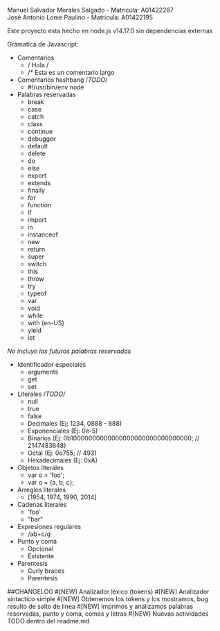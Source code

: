 Manuel Salvador Morales Salgado - Matricula: A01422267 <br/>
José Antonio Lome Paulino - Matricula: A01422195

Este proyecto esta hecho en node.js v14.17.0 sin dependencias externas

Grámatica de Javascript:

- Comentarios
  - / Hola /
  - /\* Esta es un comentario largo
- Comentarios hashbang /_TODO_/
  - #!/usr/bin/env node
- Palabras reservadas
  - break
  - case
  - catch
  - class
  - continue
  - debugger
  - default
  - delete
  - do
  - else
  - export
  - extends
  - finally
  - for
  - function
  - if
  - import
  - in
  - instanceof
  - new
  - return
  - super
  - switch
  - this
  - throw
  - try
  - typeof
  - var
  - void
  - while
  - with (en-US)
  - yield
  - let

_No incluye las futuras palabras reservadas_

- Identificador especiales
  - arguments
  - get
  - set
- Literales /_TODO_/
  - null
  - true
  - false
  - Decimales (Ej: 1234, 0888 - 888)
  - Exponenciales (Ej: 0e-5)
  - Binarios (Ej: 0b10000000000000000000000000000000; // 2147483648)
  - Octal (Ej: 0o755; // 493)
  - Hexadecimales (Ej: 0xA)
- Objetos literales
  - var o = 'foo';
  - var o = {a, b, c};
- Arreglos literales
  - [1954, 1974, 1990, 2014]
- Cadenas literales
  - 'foo'
  - "bar"
- Expresiones regulares
  - /ab+c/g
- Punto y coma
  - Opcional
  - Existente
- Parentesis
  - Curly braces
  - Parentesis

##CHANGELOG #[NEW] Analizador léxico (tokens) #[NEW] Analizador sintactico simple #[NEW] Obtenemos los tokens y los mostramos, bug resulto de salto de linea #[NEW] Imprimos y analizamos palabras reservadas, punto y coma, comas y letras #[NEW] Nuevas actividades TODO dentro del readme.md
